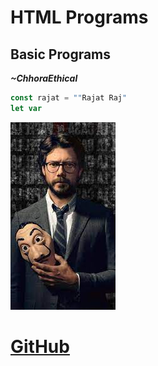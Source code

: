 # HTML Programs
## Basic Programs

***~ChhoraEthical***

```javascript
const rajat = ""Rajat Raj"
let var 
```
![img](./professor.jpg)

# [GitHub](https://www.github.com/chhoraethical)